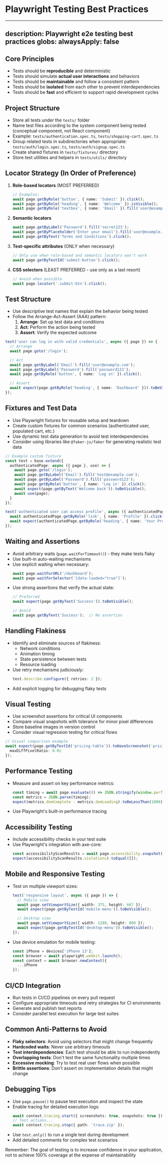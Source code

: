 # Playwright Testing Best Practices
---
description: Playwright e2e testing best practices
globs:
alwaysApply: false
---
## Core Principles
- Tests should be **reproducible** and deterministic
- Tests should simulate **actual user interactions** and behaviors
- Tests should be **maintainable** and follow a consistent pattern
- Tests should be **isolated** from each other to prevent interdependencies
- Tests should be **fast** and efficient to support rapid development cycles

## Project Structure
- Store all tests under the `tests/` folder
- Name test files according to the system component being tested (conceptual component, not React component)
- Example: `tests/authentication.spec.ts`, `tests/shopping-cart.spec.ts`
- Group related tests in subdirectories when appropriate: `tests/auth/login.spec.ts`, `tests/auth/signup.spec.ts`
- Create shared fixtures in `tests/fixtures/` directory
- Store test utilities and helpers in `tests/utils/` directory

## Locator Strategy (In Order of Preference)
1. **Role-based locators** (MOST PREFERRED)
   ```typescript
   // Examples:
   await page.getByRole('button', { name: 'Submit' }).click();
   await page.getByRole('heading', { name: 'Welcome' }).isVisible();
   await page.getByRole('textbox', { name: 'Email' }).fill('user@example.com');
   ```

2. **Semantic locators**
   ```typescript
   await page.getByLabel('Password').fill('secret123');
   await page.getByPlaceholder('Enter your email').fill('user@example.com');
   await page.getByText('Terms and Conditions').click();
   ```

3. **Test-specific attributes** (ONLY when necessary)
   ```typescript
   // Only use when role-based and semantic locators won't work
   await page.getByTestId('submit-button').click();
   ```

4. **CSS selectors** (LEAST PREFERRED - use only as a last resort)
   ```typescript
   // Avoid when possible
   await page.locator('.submit-btn').click();
   ```

## Test Structure
- Use descriptive test names that explain the behavior being tested
- Follow the Arrange-Act-Assert (AAA) pattern:
  1. **Arrange**: Set up test data and conditions
  2. **Act**: Perform the action being tested
  3. **Assert**: Verify the expected outcome

```typescript
test('user can log in with valid credentials', async ({ page }) => {
  // Arrange
  await page.goto('/login');

  // Act
  await page.getByLabel('Email').fill('user@example.com');
  await page.getByLabel('Password').fill('password123');
  await page.getByRole('button', { name: 'Log in' }).click();

  // Assert
  await expect(page.getByRole('heading', { name: 'Dashboard' })).toBeVisible();
});
```

## Fixtures and Test Data
- Use Playwright fixtures for reusable setup and teardown
- Create custom fixtures for common scenarios (authenticated user, populated cart, etc.)
- Use dynamic test data generation to avoid test interdependencies
- Consider using libraries like `@faker-js/faker` for generating realistic test data

```typescript
// Example custom fixture
const test = base.extend({
  authenticatedPage: async ({ page }, use) => {
    await page.goto('/login');
    await page.getByLabel('Email').fill('test@example.com');
    await page.getByLabel('Password').fill('password123');
    await page.getByRole('button', { name: 'Log in' }).click();
    await expect(page.getByText('Welcome back')).toBeVisible();
    await use(page);
  }
});

test('authenticated user can access profile', async ({ authenticatedPage }) => {
  await authenticatedPage.getByRole('link', { name: 'Profile' }).click();
  await expect(authenticatedPage.getByRole('heading', { name: 'Your Profile' })).toBeVisible();
});
```

## Waiting and Assertions
- Avoid arbitrary waits (`page.waitForTimeout()`) - they make tests flaky
- Use built-in auto-waiting mechanisms
- Use explicit waiting when necessary:
  ```typescript
  await page.waitForURL('/dashboard');
  await page.waitForSelector('[data-loaded="true"]');
  ```
- Use strong assertions that verify the actual state:
  ```typescript
  // Preferred
  await expect(page.getByText('Success')).toBeVisible();

  // Avoid
  await page.getByText('Success');  // No assertion
  ```

## Handling Flakiness
- Identify and eliminate sources of flakiness:
  - Network conditions
  - Animation timing
  - State persistence between tests
  - Resource loading
- Use retry mechanisms judiciously:
  ```typescript
  test.describe.configure({ retries: 2 });
  ```
- Add explicit logging for debugging flaky tests

## Visual Testing
- Use screenshot assertions for critical UI components
- Compare visual snapshots with tolerance for minor pixel differences
- Store baseline images in version control
- Consider visual regression testing for critical flows

```typescript
// Visual comparison example
await expect(page.getByTestId('pricing-table')).toHaveScreenshot('pricing-table.png', {
  maxDiffPixelRatio: 0.01
});
```

## Performance Testing
- Measure and assert on key performance metrics:
  ```typescript
  const timing = await page.evaluate(() => JSON.stringify(window.performance.timing));
  const metrics = JSON.parse(timing);
  expect(metrics.domComplete - metrics.domLoading).toBeLessThan(1000);
  ```
- Use Playwright's built-in performance tracing

## Accessibility Testing
- Include accessibility checks in your test suite
- Use Playwright's integration with axe-core:
  ```typescript
  const accessibilityScanResults = await page.accessibility.snapshot();
  expect(accessibilityScanResults.violations).toEqual([]);
  ```

## Mobile and Responsive Testing
- Test on multiple viewport sizes:
  ```typescript
  test('responsive layout', async ({ page }) => {
    // Mobile view
    await page.setViewportSize({ width: 375, height: 667 });
    await expect(page.getByTestId('mobile-menu')).toBeVisible();

    // Desktop view
    await page.setViewportSize({ width: 1280, height: 800 });
    await expect(page.getByTestId('desktop-menu')).toBeVisible();
  });
  ```
- Use device emulation for mobile testing:
  ```typescript
  const iPhone = devices['iPhone 13'];
  const browser = await playwright.webkit.launch();
  const context = await browser.newContext({
    ...iPhone
  });
  ```

## CI/CD Integration
- Run tests in CI/CD pipelines on every pull request
- Configure appropriate timeouts and retry strategies for CI environments
- Generate and publish test reports
- Consider parallel test execution for large test suites

## Common Anti-Patterns to Avoid
- **Flaky selectors**: Avoid using selectors that might change frequently
- **Hardcoded waits**: Never use arbitrary timeouts
- **Test interdependencies**: Each test should be able to run independently
- **Overlapping tests**: Don't test the same functionality multiple times
- **Excessive mocking**: Try to test real user flows when possible
- **Brittle assertions**: Don't assert on implementation details that might change

## Debugging Tips
- Use `page.pause()` to pause test execution and inspect the state
- Enable tracing for detailed execution logs:
  ```typescript
  await context.tracing.start({ screenshots: true, snapshots: true });
  // Test actions...
  await context.tracing.stop({ path: 'trace.zip' });
  ```
- Use `test.only()` to run a single test during development
- Add detailed comments for complex test scenarios

Remember: The goal of testing is to increase confidence in your application, not to achieve 100% coverage at the expense of maintainability
